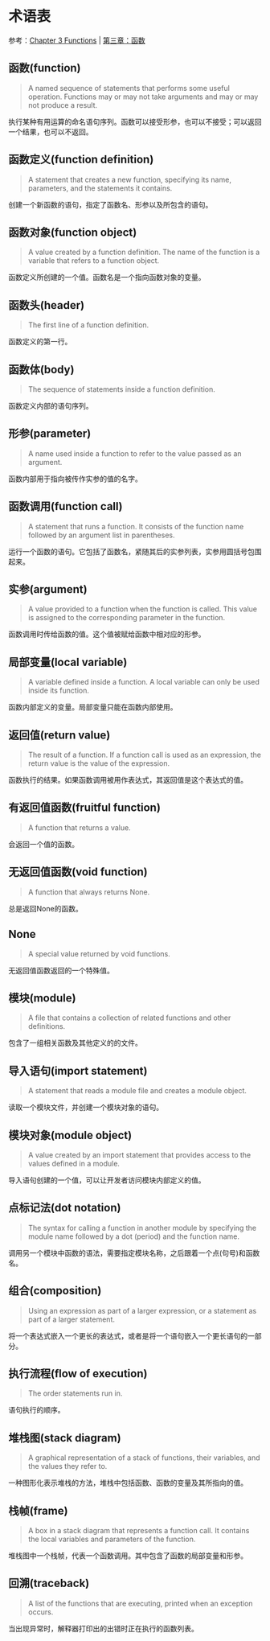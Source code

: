 # 术语表

参考：[Chapter 3  Functions](http://greenteapress.com/thinkpython2/html/thinkpython2004.html) | [第三章：函数](http://codingpy.com/books/thinkpython2/03-functions.html) 

## 函数(function)

> A named sequence of statements that performs some useful operation. Functions may or may not take arguments and may or may not produce a result.

执行某种有用运算的命名语句序列。函数可以接受形参，也可以不接受；可以返回一个结果，也可以不返回。

## 函数定义(function definition)

> A statement that creates a new function, specifying its name, parameters, and the statements it contains.

创建一个新函数的语句，指定了函数名、形参以及所包含的语句。

## 函数对象(function object)

> A value created by a function definition. The name of the function is a variable that refers to a function object.

函数定义所创建的一个值。函数名是一个指向函数对象的变量。

## 函数头(header)

> The first line of a function definition.

函数定义的第一行。

## 函数体(body)

> The sequence of statements inside a function definition.

函数定义内部的语句序列。

## 形参(parameter)

> A name used inside a function to refer to the value passed as an argument.

函数内部用于指向被传作实参的值的名字。

## 函数调用(function call)

> A statement that runs a function. It consists of the function name followed by an argument list in parentheses.

运行一个函数的语句。它包括了函数名，紧随其后的实参列表，实参用圆括号包围起来。

## 实参(argument)

> A value provided to a function when the function is called. This value is assigned to the corresponding parameter in the function.

函数调用时传给函数的值。这个值被赋给函数中相对应的形参。

## 局部变量(local variable)

> A variable defined inside a function. A local variable can only be used inside its function.

函数内部定义的变量。局部变量只能在函数内部使用。

## 返回值(return value)

> The result of a function. If a function call is used as an expression, the return value is the value of the expression.

函数执行的结果。如果函数调用被用作表达式，其返回值是这个表达式的值。

## 有返回值函数(fruitful function)

> A function that returns a value.

会返回一个值的函数。

## 无返回值函数(void function)

> A function that always returns None.

总是返回None的函数。

## None

> A special value returned by void functions.

无返回值函数返回的一个特殊值。

## 模块(module)

> A file that contains a collection of related functions and other definitions.

包含了一组相关函数及其他定义的的文件。

## 导入语句(import statement)

> A statement that reads a module file and creates a module object.

读取一个模块文件，并创建一个模块对象的语句。

## 模块对象(module object)

> A value created by an import statement that provides access to the values defined in a module.

导入语句创建的一个值，可以让开发者访问模块内部定义的值。

## 点标记法(dot notation)

> The syntax for calling a function in another module by specifying the module name followed by a dot (period) and the function name.

调用另一个模块中函数的语法，需要指定模块名称，之后跟着一个点(句号)和函数名。

## 组合(composition)

> Using an expression as part of a larger expression, or a statement as part of a larger statement.

将一个表达式嵌入一个更长的表达式，或者是将一个语句嵌入一个更长语句的一部分。

## 执行流程(flow of execution)

> The order statements run in.

语句执行的顺序。

## 堆栈图(stack diagram)

> A graphical representation of a stack of functions, their variables, and the values they refer to.

一种图形化表示堆栈的方法，堆栈中包括函数、函数的变量及其所指向的值。

## 栈帧(frame)

> A box in a stack diagram that represents a function call. It contains the local variables and parameters of the function.

堆栈图中一个栈帧，代表一个函数调用。其中包含了函数的局部变量和形参。

## 回溯(traceback)

> A list of the functions that are executing, printed when an exception occurs.

当出现异常时，解释器打印出的出错时正在执行的函数列表。